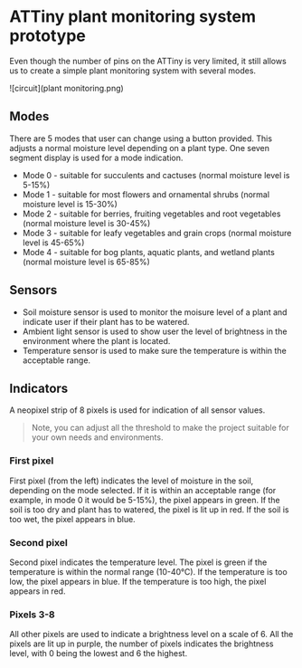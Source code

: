 # ATTiny plant monitoring system prototype
Even though the number of pins on the ATTiny is very limited, it still allows us to create a simple plant monitoring system with several modes.

![circuit](plant monitoring.png)

## Modes
There are 5 modes that user can change using a button provided. This adjusts a normal moisture level depending on a plant type. 
One seven segment display is used for a mode indication.
* Mode 0 - suitable for succulents and cactuses (normal moisture level is 5-15%)
* Mode 1 - suitable for most flowers and ornamental shrubs (normal moisture level is 15-30%)
* Mode 2 - suitable for berries, fruiting vegetables and root vegetables (normal moisture level is 30-45%)
* Mode 3 - suitable for leafy vegetables and grain crops (normal moisture level is 45-65%)
* Mode 4 - suitable for bog plants, aquatic plants, and wetland plants (normal moisture level is 65-85%)

## Sensors
* Soil moisture sensor is used to monitor the moisure level of a plant and indicate user if their plant has to be watered.
* Ambient light sensor is used to show user the level of brightness in the environment where the plant is located.
* Temperature sensor is used to make sure the temperature is within the acceptable range.

## Indicators
A neopixel strip of 8 pixels is used for indication of all sensor values.
> Note, you can adjust all the threshold to make the project suitable for your own needs and environments.
### First pixel
First pixel (from the left) indicates the level of moisture in the soil, depending on the mode selected.
If it is within an acceptable range (for example, in mode 0 it would be 5-15%), the pixel appears in green.
If the soil is too dry and plant has to watered, the pixel is lit up in red.
If the soil is too wet, the pixel appears in blue.
### Second pixel
Second pixel indicates the temperature level. The pixel is green if the temperature is within the normal range (10-40°C).
If the temperature is too low, the pixel appears in blue.
If the temperature is too high, the pixel appears in red.
### Pixels 3-8
All other pixels are used to indicate a brightness level on a scale of 6. All the pixels are lit up in purple, the number of pixels indicates the brightness level, with 0 being the lowest and 6 the highest.
